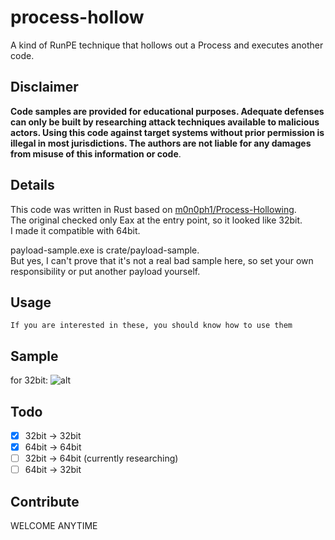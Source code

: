 process-hollow
===

A kind of RunPE technique that hollows out a Process and executes another code.

## Disclaimer
**Code samples are provided for educational purposes. Adequate defenses can only be built by researching attack techniques available to malicious actors. Using this code against target systems without prior permission is illegal in most jurisdictions. The authors are not liable for any damages from misuse of this information or code**.

## Details
This code was written in Rust based on [m0n0ph1/Process-Hollowing](https://github.com/m0n0ph1/Process-Hollowing).</br>
The original checked only Eax at the entry point, so it looked like 32bit.</br>
I made it compatible with 64bit.</br>

payload-sample.exe is crate/payload-sample.</br>
But yes, I can't prove that it's not a real bad sample here, so set your own responsibility or put another payload yourself.</br>

## Usage
`If you are interested in these, you should know how to use them`

## Sample

for 32bit:
![alt](./images/sample.gif)

## Todo
- [x] 32bit -> 32bit
- [x] 64bit -> 64bit
- [ ] 32bit -> 64bit (currently researching)
- [ ] 64bit -> 32bit

## Contribute
WELCOME ANYTIME
